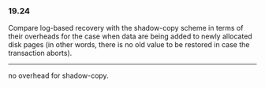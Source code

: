 ### 19.24

Compare log-based recovery with the shadow-copy scheme in terms of their
overheads for the case when data are being added to newly allocated disk pages
(in other words, there is no old value to be restored in case the transaction
aborts).

---

no overhead for shadow-copy. 